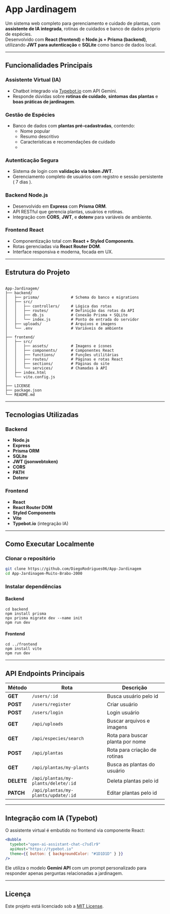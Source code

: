 
# App Jardinagem

Um sistema web completo para gerenciamento e cuidado de plantas, com **assistente de IA integrada**, rotinas de cuidados e banco de dados próprio de espécies.  
Desenvolvido com **React (frontend)** e **Node.js + Prisma (backend)**, utilizando **JWT para autenticação** e **SQLite** como banco de dados local.

---

## Funcionalidades Principais

### Assistente Virtual (IA)
- Chatbot integrado via [Typebot.io](https://typebot.io) com API Gemini.
- Responde dúvidas sobre **rotinas de cuidado**, **sintomas das plantas** e **boas práticas de jardinagem**.

### Gestão de Espécies
- Banco de dados com **plantas pré-cadastradas**, contendo:
  - Nome popular  
  - Resumo descritivo  
  - Características e recomendações de cuidado
  - 
### Autenticação Segura
- Sistema de login com **validação via token JWT**.  
- Gerenciamento completo de usuários com registro e sessão persistente ( 7 dias ).

### Backend Node.js
- Desenvolvido em **Express** com **Prisma ORM**.  
- API RESTful que gerencia plantas, usuários e rotinas.  
- Integração com **CORS**, **JWT**, e **dotenv** para variáveis de ambiente.

### Frontend React
- Componentização total com **React + Styled Components**.  
- Rotas gerenciadas via **React Router DOM**.  
- Interface responsiva e moderna, focada em UX.

---

## Estrutura do Projeto

```

App-Jardinagem/
├── backend/
│   ├── prisma/              # Schema do banco e migrations
│   ├── src/
│   │   ├── controllers/     # Lógica das rotas
│   │   ├── routes/          # Definição das rotas da API
│   │   ├── db.js            # Conexão Prisma + SQLite
│   │   └── index.js         # Ponto de entrada do servidor
│   ├── uploads/             # Arquivos e imagens
│   └── .env                 # Variáveis de ambiente
│
├── frontend/
│   ├── src/
│   │   ├── assets/          # Imagens e ícones
│   │   ├── components/      # Componentes React
│   │   ├── functions/       # Funções utilitárias
│   │   ├── routes/          # Páginas e rotas React
│   │   ├── sections/        # Páginas do site
│   │   └── services/        # Chamadas à API 
│   ├── index.html
│   └── vite.config.js
│
├── LICENSE
├── package.json
└── README.md

````

---

## Tecnologias Utilizadas

### Backend
- **Node.js**
- **Express**
- **Prisma ORM**
- **SQLite**
- **JWT (jsonwebtoken)**
- **CORS**
- **PATH**
- **Dotenv**

### Frontend
- **React**
- **React Router DOM**
- **Styled Components**
- **Vite**
- **Typebot.io** (integração IA)

---

## Como Executar Localmente

### Clonar o repositório
```bash
git clone https://github.com/DiegoRodrigues06/App-Jardinagem
cd App-Jardinagem-Muito-Brabo-2000
````

### Instalar dependências

#### Backend

```
cd backend
npm install prisma
npx prisma migrate dev --name init
npm run dev
```

#### Frontend

```
cd ../frontend
npm install vite
npm run dev
```
---

## API Endpoints Principais

| Método     | Rota                                | Descrição                          |
| ---------- | ----------------------------------- | ---------------------------------- |
| **GET**    | `/users/:id`                        | Busca usuário pelo id              |
| **POST**   | `/users/register`                   | Criar usuário                      |
| **POST**   | `/users/login`                      | Login usuário                      |
| **GET**    | `/api/uploads`                      | Buscar arquivos e imagens          |
| **GET**    | `/api/especies/search`              | Rota para buscar planta por nome   |
| **POST**   | `/api/plantas`                      | Rota para criação de rotinas       |
| **GET**    | `/api/plantas/my-plants`            | Busca as plantas do usuário        |
| **DELETE** | `/api/plantas/my-plants/delete/:id` | Deleta plantas pelo id             |
| **PATCH**  | `/api/plantas/my-plants/update/:id` | Editar plantas pelo id             |

---

## Integração com IA (Typebot)

O assistente virtual é embutido no frontend via componente React:

```jsx
<Bubble
  typebot="open-ai-assistant-chat-c7sdlr9"
  apiHost="https://typebot.io"
  theme={{ button: { backgroundColor: "#1D1D1D" } }}
/>
```

Ele utiliza o modelo **Gemini API** com um prompt personalizado para responder apenas perguntas relacionadas a jardinagem.

---

## Licença

Este projeto está licenciado sob a [MIT License](./LICENSE).

